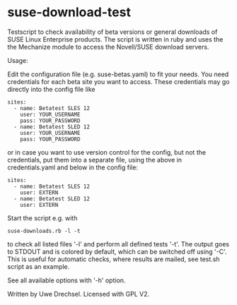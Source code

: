 suse-download-test
==================

Testscript to check availability of beta versions or general downloads 
of SUSE Linux Enterprise products.  The script is written in ruby and 
uses the the Mechanize module to access the Novell/SUSE download servers.

Usage:

Edit the configuration file (e.g. suse-betas.yaml) to fit your needs. You need
credentials for each beta site you want to access. These credentials may
go directly into the config file like

    sites:
      - name: Betatest SLES 12
        user: YOUR_USERNAME
        pass: YOUR_PASSWORD
      - name: Betatest SLED 12
        user: YOUR_USERNAME
        pass: YOUR_PASSWORD


or in case you want to use version control for the config, but not the
credentials, put them into a separate file, using the above in
credentials.yaml and below in the config file:

    sites:
      - name: Betatest SLES 12
        user: EXTERN 
      - name: Betatest SLED 12
        user: EXTERN 

Start the script e.g. with

    suse-downloads.rb -l -t

to check all listed files '-l' and perform all defined tests '-t'. 
The output goes to STDOUT and is colored by default, which can be
switched off using '-C'. This is useful for automatic checks, where
results are mailed, see test.sh script as an example.

See all available options with '-h' option.


Written by Uwe Drechsel. Licensed with GPL V2.
